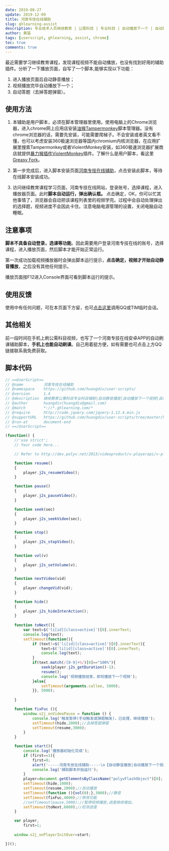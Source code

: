 ```yaml
---
date: 2019-08-27
update: 2019-12-09
title: 河南专技在线辅助
slug: ghlearning-assist
description: 专业技术人员继续教育 | 公需科目 | 专业科目 | 自动播放下一个 | 自动答题
author: 黄笛
tags: [userscript, ghlearning, assist, chrome]
toc: true
comments: true
---
```

最近需要学习继续教育课程，发现课程视频不能自动播放，也没有找到好用的辅助插件。分析了一下播放页面，自写了一个脚本,能够实现以下功能：

 1. 进入播放页面后自动静音播放；
 2. 视频播放完毕自动播放下一个；
 3. 自动答题（去掉答题弹窗）。

## 使用方法

1. 本辅助是用户脚本，必须在脚本管理器里使用。使用电脑上的Chrome浏览器，进入chrome网上应用店安装[油猴Tampermonkey][tam]脚本管理器。没有chrome浏览器的话，需要先安装，可能需要爬梯子。不会安装或者英文看不懂，也可以考虑安装360极速浏览器等国内chromium内核浏览器，在应用扩展里搜索Tampermonkey或者ViolentMonkey安装，如360极速浏览器扩展商店就提供[暴力猴插件ViolentMonkey][vio]插件。了解什么是用户脚本，看这里[Greasy Fork][gre]。

2. 第一步完成后，进入脚本安装页面[河南专技在线辅助][hn]，点击安装此脚本，等待在线脚本安装成功。

3. 访问继续教育课程学习页面，河南专技在线网站，登录账号，选择课程，进入播放器页面。此时**脚本自动运行，弹出确认框。** 点击确定，OK，你可以忙其他事情了，浏览器会自动把该课程列表里的视频学完。过程中会自动处理弹出的选择题，视频进度不会因此卡住。注意电脑电源管理的设置，关闭电脑自动睡眠。
<!--more-->
## 注意事项

**脚本不具备自动登录，选课等功能**。因此需要用户登录河南专技在线的账号，选择课程，进入播放页面，然后脚本才能开始正常运行。

第一次成功加载视频播放器时会弹出脚本运行提示，**点击确定，视频才开始自动静音播放**，之后没有其他任何提示。

播放页面按F12进入Console界面可看到脚本运行的提示。


## 使用反馈

使用中有任何问题，可在本页面下方留，也可[点击这里][qq]调用QQ或TIM临时会话。

## 其他相关

前一段时间在手机上刷公需科目视频，也写了一个河南专技在线安卓APP的自动刷课辅助脚本，**手机上也能自动刷课**。自己用着挺方便，如有需要也可点击上方QQ链接联系我免费获取。

## 脚本代码

```js
// ==UserScript==
// @name         河南专技在线辅助
// @namespace    https://github.com/huangdiv/user-scripts/
// @version      1.4
// @description  继续教育公需科目专业科目辅助|自动静音播放|自动播放下一个视频|自动答题(去掉答题弹窗)
// @author       huangdiv(huangdiv@gmail.com)
// @match        *://*.ghlearning.com/*
// @require      http://code.jquery.com/jquery-1.12.4.min.js
// @supportURL   https://github.com/huangdiv/user-scripts/tree/master/hnzj
// @run-at       document-end
// ==/UserScript==

(function() {
    //'use strict';
    // Your code here...

    // Refer to http://dev.polyv.net/2013/videoproduct/v-playerapi/v-playerapi-event/jsbf0001/

    function resume()
    {
        player.j2s_resumeVideo();
    }

    function pause()
    {
        player.j2s_pauseVideo();
    }

    function seek(sec)
    {
        player.j2s_seekVideo(sec);
    }

    function stop()
    {
        player.j2s_stopVideo();
    }

    function vol(v)
    {
        player.j2s_setVolume(v);
    }

    function nextVideo(vid)
    {
        player.changeVid(vid);
    }

    function hide()
    {
        player.j2s_hideInterAction();
    }
  
    function toNext(){
        var text=$('li[id][class=active]')[0].innerText;
        console.log(text);
        setTimeout(function(){
            if (text!=$('li[id][class=active]')[0].innerText){
                text=$('li[id][class=active]')[0].innerText;
                console.log(text);
            }
            if(text.match(/[0-9]+%/)[0]=="100%"){
                seek(player.j2s_getDuration()-1);
                resume();
                console.log('视频播放结束，即将播放下一个视频');
            }else{
                setTimeout(arguments.callee, 5000);
            }}, 5000); 
                    
    }

    function fixFuc (){
        window.s2j_onVideoPause = function () {
            console.log('触发暂停(手动触发或弹题触发)，已处理，继续播放');
            setTimeout(hide,2000);//去掉答题弹窗
            setTimeout(resume,3000);
        }
    }

    function start(){
        console.log('播放器初始化完成');
        if (first==1){
            first=0;
            alert('-----河南专技在线辅助-----\n【自动静音播放|自动播放下一个视频|自动答题(去掉答题弹窗)】\n-----点击确定后开始运行------\n-----作者：huangdi-----');
            console.log('辅助脚本开始运行');
        }
        player=document.getElementsByClassName("polyvFlashObject")[0];
        setTimeout(hide,1000);
        setTimeout(resume,2000);//自动播放
        setTimeout(function (){vol(0);},3000);//静音
        setTimeout(fixFuc,4000);//修改功能
        //setTimeout(pause,5000);//暂停视频播放,进度继续增加。
        setTimeout(toNext,6000);//检测进度
    }

    var player,
        first=1;
    
    window.s2j_onPlayerInitOver=start;

})();
```

  [tam]: https://chrome.google.com/webstore/detail/tampermonkey/dhdgffkkebhmkfjojejmpbldmpobfkfo
  
  [vio]: https://ext.chrome.360.cn/webstore/detail/jinjaccalgkegednnccohejagnlnfdag

  [gre]: https://greasyfork.org/

  [hn]: https://greasyfork.org/zh-CN/scripts/389705-%E6%B2%B3%E5%8D%97%E4%B8%93%E6%8A%80%E5%9C%A8%E7%BA%BF%E8%BE%85%E5%8A%A9
  
  [qq]: http://sighttp.qq.com/authd?IDKEY=ad91638b0086149a2ede665c0e4ddb10c82e81d3374ca9d3
